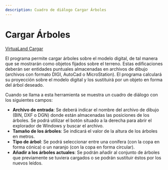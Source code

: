 ```yaml
---
description: Cuadro de diálogo Cargar Árboles
---
```


# Cargar Árboles

[VirtuaLand Cargar](/mdtopx/fichas-de-herramientas/ficha-de-herramientas-virtualand/virtualand-cargar.md)

El programa permite cargar árboles sobre el modelo digital, de tal manera que se mostrarán como objetos fijados sobre el terreno. Estas edificaciones deberán ser entidades puntuales almacenadas en archivos de dibujo \(archivos con formato DIGI, AutoCad o MicroStation\). El programa calculará su proyección sobre el modelo digital y los sustituirá por un objeto en forma del árbol deseado.

Cuando se llama a esta herramienta se muestra un cuadro de diálogo con los siguientes campos:

* **Archivo de entrada**: Se deberá indicar el nombre del archivo de dibujo \(BIN, DXF o DGN\) donde están almacenadas las posiciones de los árboles. Se podrá utilizar el botón situado a la derecha para abrir el explorador de Windows y buscar el archivo.
* **Tamaño de los árboles**: Se indicará el valor de la altura de los árboles en metros.
* **Tipo de árbol**: Se podrá seleccionar entre una conífera \(con la copa en forma cónica\) o un naranjo \(con la copa en forma circular\).
* **Añadir a los árboles actuales**: Se podrán añadir al conjunto de árboles que previamente se tuviera cargados o se podrán sustituir éstos por los nuevos leídos.

